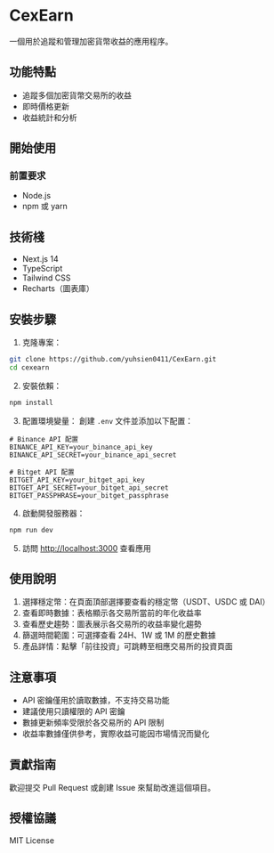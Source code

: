 # CexEarn

一個用於追蹤和管理加密貨幣收益的應用程序。

## 功能特點

- 追蹤多個加密貨幣交易所的收益
- 即時價格更新
- 收益統計和分析

## 開始使用

### 前置要求

- Node.js
- npm 或 yarn

## 技術棧

- Next.js 14
- TypeScript
- Tailwind CSS
- Recharts（圖表庫）

## 安裝步驟

1. 克隆專案：
```bash
git clone https://github.com/yuhsien0411/CexEarn.git
cd cexearn
```

2. 安裝依賴：
```bash
npm install
```

3. 配置環境變量：
創建 `.env` 文件並添加以下配置：
```env
# Binance API 配置
BINANCE_API_KEY=your_binance_api_key
BINANCE_API_SECRET=your_binance_api_secret

# Bitget API 配置
BITGET_API_KEY=your_bitget_api_key
BITGET_API_SECRET=your_bitget_api_secret
BITGET_PASSPHRASE=your_bitget_passphrase
```

4. 啟動開發服務器：
```bash
npm run dev
```

5. 訪問 [http://localhost:3000](http://localhost:3000) 查看應用

## 使用說明

1. 選擇穩定幣：在頁面頂部選擇要查看的穩定幣（USDT、USDC 或 DAI）
2. 查看即時數據：表格顯示各交易所當前的年化收益率
3. 查看歷史趨勢：圖表展示各交易所的收益率變化趨勢
4. 篩選時間範圍：可選擇查看 24H、1W 或 1M 的歷史數據
5. 產品詳情：點擊「前往投資」可跳轉至相應交易所的投資頁面

## 注意事項

- API 密鑰僅用於讀取數據，不支持交易功能
- 建議使用只讀權限的 API 密鑰
- 數據更新頻率受限於各交易所的 API 限制
- 收益率數據僅供參考，實際收益可能因市場情況而變化

## 貢獻指南

歡迎提交 Pull Request 或創建 Issue 來幫助改進這個項目。

## 授權協議

MIT License 